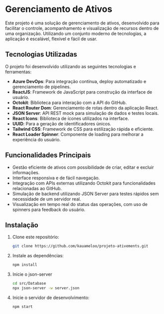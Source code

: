 # Gerenciamento de Ativos

Este projeto é uma solução de gerenciamento de ativos, desenvolvido para facilitar o controle, acompanhamento e visualização de recursos dentro de uma organização. Utilizando um conjunto moderno de tecnologias, a aplicação é escalável, flexível e fácil de usar.

## Tecnologias Utilizadas

O projeto foi desenvolvido utilizando as seguintes tecnologias e ferramentas:

- **Azure DevOps**: Para integração contínua, deploy automatizado e gerenciamento de pipelines.
- **ReactJS**: Framework de JavaScript para construção da interface de usuário.
- **Octokit**: Biblioteca para interação com a API do GitHub.
- **React Router Dom**: Gerenciamento de rotas dentro da aplicação React.
- **JSON Server**: API REST mock para simulação de dados e testes locais.
- **React Icons**: Biblioteca de ícones utilizados na interface.
- **UUID**: Para a geração de identificadores únicos.
- **Tailwind CSS**: Framework de CSS para estilização rápida e eficiente.
- **React Loader Spinner**: Componente de loading para melhorar a experiência do usuário.

## Funcionalidades Principais

- Gestão eficiente de ativos com possibilidade de criar, editar e excluir informações.
- Interface responsiva e de fácil navegação.
- Integração com APIs externas utilizando Octokit para funcionalidades relacionadas ao GitHub.
- Simulação de backend utilizando JSON Server para testes rápidos sem necessidade de um servidor real.
- Visualização em tempo real do status das operações, com uso de spinners para feedback do usuário.

## Instalação

1. Clone este repositório:
   ```bash
   git clone https://github.com/kauameloo/projeto-ativements.git

2. Instale as dependências:
   ```bash
   npm install

3. Inicie o json-server
   ```bash
   cd src/Database
   npx json-server -w server.json

4. Inicie o servidor de desenvolvimento:
   ```bash
   npm start
